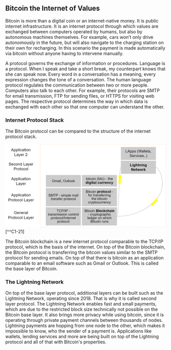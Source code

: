 ## Bitcoin the Internet of Values

Bitcoin is more than a digital coin or an internet-native money. It is public internet infrastructure. It is an internet protocol through which values are exchanged between computers operated by humans, but also by autonomous machines themselves. For example, cars won’t only drive autonomously in the future, but will also navigate to the charging station on their own for recharging. In this scenario the payment is made automatically via bitcoin without anyone having to intervene manually.

A protocol governs the exchange of information or procedures. Language is a protocol. When I speak and take a short break, my counterpart knows that she can speak now. Every word in a conversation has a meaning, every expression changes the tone of a conversation. The human language protocol regulates the communication between two or more people. Computers also talk to each other. For example, their protocols are SMTP for email transmission, FTP for sending files, or HTTPS for visiting web pages. The respective protocol determines the way in which data is exchanged with each other so that one computer can understand the other.

### Internet Protocol Stack
The Bitcoin protocol can be compared to the structure of the internet protocol stack. 

![Bitcoin is a common good](resources/Bitcoin-protocol.png) [^^C1-21]

The Bitcoin blockchain is a new internet protocol comparable to the TCP/IP protocol, which is the basis of the internet. On top of the Bitcoin blockchain, the Bitcoin protocol is transferring the bitcoin values similar to the SMTP protocol for sending emails. On top of that there is bitcoin as an application comparable to an email software such as Gmail or Outlook. This is called the base layer of Bitcoin.

### The Lightning Network

On top of the base layer protocol, additional layers can be built such as the Lightning Network, operating since 2018. That is why it is called second layer protocol. The Lightning Network enables fast and small payments, which are due to the restricted block size technically not possible on the Bitcoin base layer. It also brings more privacy while using bitcoin, since it is operating through private payment channels between thousands of nodes. Lightning payments are hopping from one node to the other, which makes it impossible to know, who the sender of a payment is. Applications like wallets, lending services and more are being built on top of the Lightning protocol and all of that with Bitcoin's properties. 

